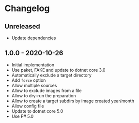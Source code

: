 # Changelog

<!-- There is always Unreleased section on the top. Subsections (Add, Changed, Fix, Removed) should be Add as needed. -->
## Unreleased
- Update dependencies

## 1.0.0 - 2020-10-26
- Initial implementation
- Use paket, FAKE and update to dotnet core 3.0
- Automatically exclude a target directory
- Add `force` option
- Allow multiple sources
- Allow to exclude images from a file
- Allow to dry-run the preparation
- Allow to create a target subdirs by image created year/month
- Allow config file
- Update to dotnet core 5.0
- Use F# 5.0
